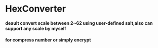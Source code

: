 # HexConverter
####  deault convert scale between 2~62 using user-defined salt,also can support any scale by myself
####  for compress number or simply encrypt
